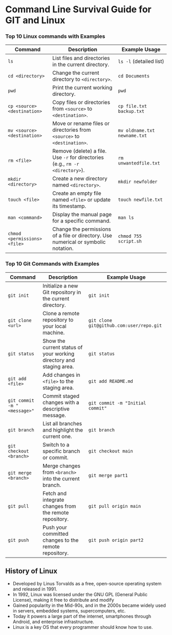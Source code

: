 # Command Line Survival Guide for GIT and Linux

### Top 10 Linux commands with Examples

| Command                         | Description                                                   | Example Usage                      |
|---------------------------------|---------------------------------------------------------------|------------------------------------|
| `ls`                            | List files and directories in the current directory.         | `ls -l` (detailed list)           |
| `cd <directory>`                | Change the current directory to `<directory>`.               | `cd Documents`                     |
| `pwd`                           | Print the current working directory.                          | `pwd`                              |
| `cp <source> <destination>`     | Copy files or directories from `<source>` to `<destination>`. | `cp file.txt backup.txt`          |
| `mv <source> <destination>`     | Move or rename files or directories from `<source>` to `<destination>`. | `mv oldname.txt newname.txt`     |
| `rm <file>`                     | Remove (delete) a file. Use `-r` for directories (e.g., `rm -r <directory>`). | `rm unwantedfile.txt`             |
| `mkdir <directory>`             | Create a new directory named `<directory>`.                  | `mkdir newfolder`                 |
| `touch <file>`                  | Create an empty file named `<file>` or update its timestamp. | `touch newfile.txt`               |
| `man <command>`                 | Display the manual page for a specific command.              | `man ls`                           |
| `chmod <permissions> <file>`    | Change the permissions of a file or directory. Use numerical or symbolic notation. | `chmod 755 script.sh`             |


### Top 10 Git Commands with Examples
| Command                         | Description                                                   | Example Usage                      |
|----------------------------------|---------------------------------------------------------------|------------------------------------|
| `git init`                      | Initialize a new Git repository in the current directory.     | `git init`                        |
| `git clone <url>`               | Clone a remote repository to your local machine.              | `git clone git@github.com:user/repo.git` |
| `git status`                    | Show the current status of your working directory and staging area. | `git status`                |
| `git add <file>`                | Add changes in `<file>` to the staging area.                  | `git add README.md`               |
| `git commit -m "<message>"`      | Commit staged changes with a descriptive message.             | `git commit -m "Initial commit"`  |
| `git branch`                    | List all branches and highlight the current one.              | `git branch`                      |
| `git checkout <branch>`         | Switch to a specific branch or commit.                        | `git checkout main`               |
| `git merge <branch>`            | Merge changes from `<branch>` into the current branch.        | `git merge part1`                 |
| `git pull`                      | Fetch and integrate changes from the remote repository.       | `git pull origin main`            |
| `git push`                      | Push your committed changes to the remote repository.         | `git push origin part2`           |

## History of Linux
* Developed by Linus Torvalds as a free, open-source operating system and released in 1991.
* In 1992, Linux was licensed under the GNU GPL (General Public License), making it free to distribute and modify
* Gained popularity in the Mid-90s, and in the 2000s became widely used in servers, embedded systems, supercomputers, etc.
* Today it powers a large part of the internet, smartphones through Android, and enterprise infrastructure.
* Linux is a key OS that every programmer should know how to use.
